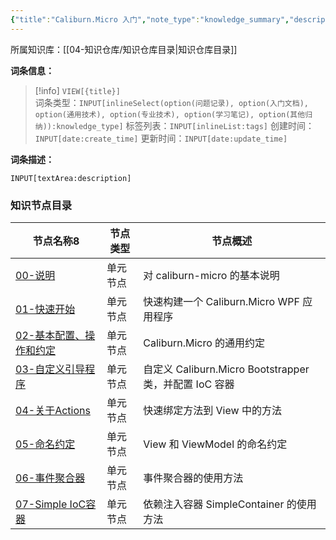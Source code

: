 ```yaml
---
{"title":"Caliburn.Micro 入门","note_type":"knowledge_summary","description":"caliburn-micro 官方入门文档记录","tags":[],"create_time":"2024-08-12","update_time":"2025-02-19","dg-home":false,"dg-publish":true,"aliase":[],"knowledge_type":"入门文档","root":"知识仓库目录","permalink":"/04-知识仓库/归纳目录/02-入门文档/Caliburn.Micro 入门/","dgPassFrontmatter":true,"noteIcon":"","created":"2024-08-12","updated":"2025-02-19"}
---
```



所属知识库：[[04-知识仓库/知识仓库目录\|知识仓库目录]]

**词条信息：**

> [!info] `VIEW[{title}]`  
> 词条类型：`INPUT[inlineSelect(option(问题记录), option(入门文档), option(通用技术), option(专业技术), option(学习笔记), option(其他归纳)):knowledge_type]` 标签列表：`INPUT[inlineList:tags]` 创建时间：`INPUT[date:create_time]` 更新时间：`INPUT[date:update_time]`

**词条描述：**

`INPUT[textArea:description]`

### 知识节点目录

<div><table class="dataview table-view-table"><thead class="table-view-thead"><tr class="table-view-tr-header"><th class="table-view-th"><span data-tag-name="p" class="el-p">节点名称</span><span class="dataview small-text">8</span></th><th class="table-view-th"><span data-tag-name="p" class="el-p">节点类型</span></th><th class="table-view-th"><span data-tag-name="p" class="el-p">节点概述</span></th></tr></thead><tbody class="table-view-tbody"><tr><td><span data-tag-name="p" class="el-p"><a data-tooltip-position="top" aria-label="04-知识仓库/知识单元/02-入门文档/Caliburn.Micro 入门/00-说明.md" data-href="04-知识仓库/知识单元/02-入门文档/Caliburn.Micro 入门/00-说明.md" href="04-知识仓库/知识单元/02-入门文档/Caliburn.Micro 入门/00-说明.md" class="internal-link" target="_blank" rel="noopener nofollow">00-说明</a></span></td><td><span data-tag-name="p" class="el-p">单元节点</span></td><td><span data-tag-name="p" class="el-p">对 caliburn-micro 的基本说明</span></td></tr><tr><td><span data-tag-name="p" class="el-p"><a data-tooltip-position="top" aria-label="04-知识仓库/知识单元/02-入门文档/Caliburn.Micro 入门/01-快速开始.md" data-href="04-知识仓库/知识单元/02-入门文档/Caliburn.Micro 入门/01-快速开始.md" href="04-知识仓库/知识单元/02-入门文档/Caliburn.Micro 入门/01-快速开始.md" class="internal-link" target="_blank" rel="noopener nofollow">01-快速开始</a></span></td><td><span data-tag-name="p" class="el-p">单元节点</span></td><td><span data-tag-name="p" class="el-p">快速构建一个  Caliburn.Micro WPF 应用程序</span></td></tr><tr><td><span data-tag-name="p" class="el-p"><a data-tooltip-position="top" aria-label="04-知识仓库/知识单元/02-入门文档/Caliburn.Micro 入门/02-基本配置、操作和约定.md" data-href="04-知识仓库/知识单元/02-入门文档/Caliburn.Micro 入门/02-基本配置、操作和约定.md" href="04-知识仓库/知识单元/02-入门文档/Caliburn.Micro 入门/02-基本配置、操作和约定.md" class="internal-link" target="_blank" rel="noopener nofollow">02-基本配置、操作和约定</a></span></td><td><span data-tag-name="p" class="el-p">单元节点</span></td><td><span data-tag-name="p" class="el-p">Caliburn.Micro 的通用约定</span></td></tr><tr><td><span data-tag-name="p" class="el-p"><a data-tooltip-position="top" aria-label="04-知识仓库/知识单元/02-入门文档/Caliburn.Micro 入门/03-自定义引导程序.md" data-href="04-知识仓库/知识单元/02-入门文档/Caliburn.Micro 入门/03-自定义引导程序.md" href="04-知识仓库/知识单元/02-入门文档/Caliburn.Micro 入门/03-自定义引导程序.md" class="internal-link" target="_blank" rel="noopener nofollow">03-自定义引导程序</a></span></td><td><span data-tag-name="p" class="el-p">单元节点</span></td><td><span data-tag-name="p" class="el-p">自定义 Caliburn.Micro Bootstrapper 类，并配置 IoC 容器</span></td></tr><tr><td><span data-tag-name="p" class="el-p"><a data-tooltip-position="top" aria-label="04-知识仓库/知识单元/02-入门文档/Caliburn.Micro 入门/04-关于Actions.md" data-href="04-知识仓库/知识单元/02-入门文档/Caliburn.Micro 入门/04-关于Actions.md" href="04-知识仓库/知识单元/02-入门文档/Caliburn.Micro 入门/04-关于Actions.md" class="internal-link" target="_blank" rel="noopener nofollow">04-关于Actions</a></span></td><td><span data-tag-name="p" class="el-p">单元节点</span></td><td><span data-tag-name="p" class="el-p">快速绑定方法到 View 中的方法</span></td></tr><tr><td><span data-tag-name="p" class="el-p"><a data-tooltip-position="top" aria-label="04-知识仓库/知识单元/02-入门文档/Caliburn.Micro 入门/05-命名约定.md" data-href="04-知识仓库/知识单元/02-入门文档/Caliburn.Micro 入门/05-命名约定.md" href="04-知识仓库/知识单元/02-入门文档/Caliburn.Micro 入门/05-命名约定.md" class="internal-link" target="_blank" rel="noopener nofollow">05-命名约定</a></span></td><td><span data-tag-name="p" class="el-p">单元节点</span></td><td><span data-tag-name="p" class="el-p">View 和 ViewModel 的命名约定</span></td></tr><tr><td><span data-tag-name="p" class="el-p"><a data-tooltip-position="top" aria-label="04-知识仓库/知识单元/02-入门文档/Caliburn.Micro 入门/06-事件聚合器.md" data-href="04-知识仓库/知识单元/02-入门文档/Caliburn.Micro 入门/06-事件聚合器.md" href="04-知识仓库/知识单元/02-入门文档/Caliburn.Micro 入门/06-事件聚合器.md" class="internal-link" target="_blank" rel="noopener nofollow">06-事件聚合器</a></span></td><td><span data-tag-name="p" class="el-p">单元节点</span></td><td><span data-tag-name="p" class="el-p">事件聚合器的使用方法</span></td></tr><tr><td><span data-tag-name="p" class="el-p"><a data-tooltip-position="top" aria-label="04-知识仓库/知识单元/02-入门文档/Caliburn.Micro 入门/07-Simple IoC容器.md" data-href="04-知识仓库/知识单元/02-入门文档/Caliburn.Micro 入门/07-Simple IoC容器.md" href="04-知识仓库/知识单元/02-入门文档/Caliburn.Micro 入门/07-Simple IoC容器.md" class="internal-link" target="_blank" rel="noopener nofollow">07-Simple IoC容器</a></span></td><td><span data-tag-name="p" class="el-p">单元节点</span></td><td><span data-tag-name="p" class="el-p">依赖注入容器 SimpleContainer 的使用方法</span></td></tr></tbody></table></div>
